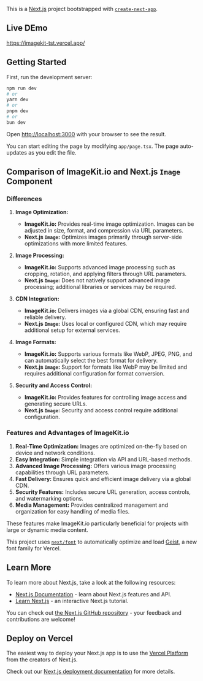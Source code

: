This is a [Next.js](https://nextjs.org) project bootstrapped with [`create-next-app`](https://nextjs.org/docs/app/api-reference/cli/create-next-app).

## Live DEmo

https://imagekit-tst.vercel.app/

## Getting Started

First, run the development server:

```bash
npm run dev
# or
yarn dev
# or
pnpm dev
# or
bun dev
```

Open [http://localhost:3000](http://localhost:3000) with your browser to see the result.

You can start editing the page by modifying `app/page.tsx`. The page auto-updates as you edit the file.

## Comparison of ImageKit.io and Next.js `Image` Component

### Differences

1. **Image Optimization:**
   - **ImageKit.io:** Provides real-time image optimization. Images can be adjusted in size, format, and compression via URL parameters.
   - **Next.js `Image`:** Optimizes images primarily through server-side optimizations with more limited features.

2. **Image Processing:**
   - **ImageKit.io:** Supports advanced image processing such as cropping, rotation, and applying filters through URL parameters.
   - **Next.js `Image`:** Does not natively support advanced image processing; additional libraries or services may be required.

3. **CDN Integration:**
   - **ImageKit.io:** Delivers images via a global CDN, ensuring fast and reliable delivery.
   - **Next.js `Image`:** Uses local or configured CDN, which may require additional setup for external services.

4. **Image Formats:**
   - **ImageKit.io:** Supports various formats like WebP, JPEG, PNG, and can automatically select the best format for delivery.
   - **Next.js `Image`:** Support for formats like WebP may be limited and requires additional configuration for format conversion.

5. **Security and Access Control:**
   - **ImageKit.io:** Provides features for controlling image access and generating secure URLs.
   - **Next.js `Image`:** Security and access control require additional configuration.

### Features and Advantages of ImageKit.io

1. **Real-Time Optimization:** Images are optimized on-the-fly based on device and network conditions.
2. **Easy Integration:** Simple integration via API and URL-based methods.
3. **Advanced Image Processing:** Offers various image processing capabilities through URL parameters.
4. **Fast Delivery:** Ensures quick and efficient image delivery via a global CDN.
5. **Security Features:** Includes secure URL generation, access controls, and watermarking options.
6. **Media Management:** Provides centralized management and organization for easy handling of media files.

These features make ImageKit.io particularly beneficial for projects with large or dynamic media content.


This project uses [`next/font`](https://nextjs.org/docs/app/building-your-application/optimizing/fonts) to automatically optimize and load [Geist](https://vercel.com/font), a new font family for Vercel.

## Learn More

To learn more about Next.js, take a look at the following resources:

- [Next.js Documentation](https://nextjs.org/docs) - learn about Next.js features and API.
- [Learn Next.js](https://nextjs.org/learn) - an interactive Next.js tutorial.

You can check out [the Next.js GitHub repository](https://github.com/vercel/next.js) - your feedback and contributions are welcome!

## Deploy on Vercel

The easiest way to deploy your Next.js app is to use the [Vercel Platform](https://vercel.com/new?utm_medium=default-template&filter=next.js&utm_source=create-next-app&utm_campaign=create-next-app-readme) from the creators of Next.js.

Check out our [Next.js deployment documentation](https://nextjs.org/docs/app/building-your-application/deploying) for more details.
